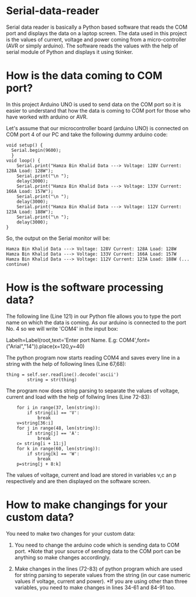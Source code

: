 # Serial-data-reader
Serial data reader is basically a Python based software that reads the COM port and displays the data on a laptop screen. The data used in this project is the values of current, voltage and power coming from a micro-controller (AVR or simply arduino). The software reads the values with the help of serial module of Python and displays it using tkinker.

# How is the data coming to COM port?
In this project Arduino UNO is used to send data on the COM port so it is easier to understand that how the data is coming to COM port for those who have worked with arduino or AVR. 

Let's assume that our microcontroller board (arduino UNO) is connected on COM port 4 of our PC and take the following dummy arduino code:

    void setup() {
      Serial.begin(9600);
      }
    void loop() {
        Serial.print("Hamza Bin Khalid Data ---> Voltage: 128V Current: 128A Load: 128W");
        Serial.print("\n ");
        delay(3000);
        Serial.print("Hamza Bin Khalid Data ---> Voltage: 133V Current: 166A Load: 157W");
        Serial.print("\n ");
        delay(3000);
        Serial.print("Hamza Bin Khalid Data ---> Voltage: 112V Current: 123A Load: 188W");
        Serial.print("\n ");
        delay(3000);
    }

So, the output on the Serial monitor will be:

    Hamza Bin Khalid Data ---> Voltage: 128V Current: 128A Load: 128W
    Hamza Bin Khalid Data ---> Voltage: 133V Current: 166A Load: 157W
    Hamza Bin Khalid Data ---> Voltage: 112V Current: 123A Load: 188W (... continue)


# How is the software processing data?
The following line (Line 121) in our Python file allows you to type the port name on which the data is coming. As our arduino is connected to the port No. 4 so we will write 'COM4' in the input box:

Labelh=Label(root,text='Enter port Name. E.g: COM4',font=("Arial","14")).place(x=120,y=40)

The python program now starts reading COM4 and saves every line in a string with the help of following lines (Line 67,68):

    thing = self.ser.readline().decode('ascii')
            string = str(thing)

The program now does string parsing to separate the values of voltage, current and load with the help of follwing lines (Line 72-83):

        for i in range(37, len(string)):
            if string[i] == 'V':
                break
        v=string[36:i]
        for j in range(48, len(string)):
            if string[j] == 'A':
                break
        c= string[i + 11:j]
        for k in range(60, len(string)):
            if string[k] == 'W':
                break
        p=string[j + 8:k]
        
The values of voltage, current and load are stored in variables v,c an p respectively and are then displayed on the software screen.

# How to make changings for your custom data?
You need to make two changes for your custom data:

1. You need to change the arduino code which is sending data to COM port. 
*Note that your source of sending data to the COM port can be anything so make changes accordingly.

2. Make changes in the lines (72-83) of python program which are used for string parsing to seperate values from the string (in our case numeric values if voltage, current and power).
*If you are using other than three variables, you need to make changes in lines 34-61 and 84-91 too.
